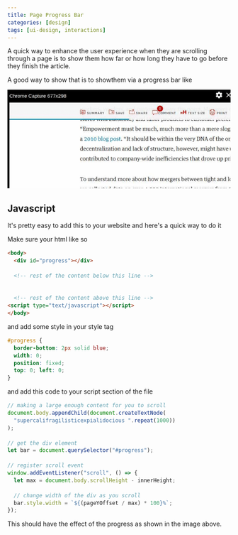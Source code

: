 ```yaml
---
title: Page Progress Bar
categories: [design]
tags: [ui-design, interactions]
---
```


A quick way to enhance the user experience when they are scrolling through a page is to show them how far or how long they have to go before they finish the article.

A good way to show that is to showthem via a progress bar like 

![hbs-progress-bar](/assets/progress-bar.gif)

## Javascript

It's pretty easy to add this to your website and here's a quick way to do it


Make sure your html like so

```html
<body>
  <div id="progress"></div>

  <!-- rest of the content below this line -->


  <!-- rest of the content above this line -->
<script type="text/javascript"></script>
</body>
```

and add some style in your style tag

```css
#progress {
  border-bottom: 2px solid blue;
  width: 0;
  position: fixed;
  top: 0; left: 0;
}
```

and add this code to your script section of the file

```javascript
// making a large enough content for you to scroll
document.body.appendChild(document.createTextNode(
  "supercalifragilisticexpialidocious ".repeat(1000))
);

// get the div element
let bar = document.querySelector("#progress");

// register scroll event
window.addEventListener("scroll", () => {
  let max = document.body.scrollHeight - innerHeight;

  // change width of the div as you scroll
  bar.style.width = `${(pageYOffset / max) * 100}%`;
});
```

This should have the effect of the progress as shown in the image above.
